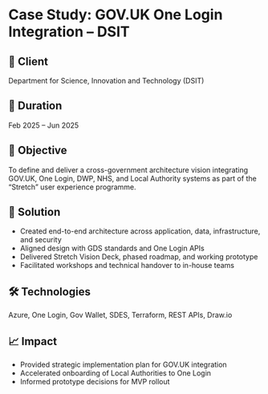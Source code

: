 # Case Study: GOV.UK One Login Integration – DSIT

## 🏢 Client
Department for Science, Innovation and Technology (DSIT)

## 📅 Duration
Feb 2025 – Jun 2025

## 🎯 Objective
To define and deliver a cross-government architecture vision integrating GOV.UK, One Login, DWP, NHS, and Local Authority systems as part of the “Stretch” user experience programme.

## 🧩 Solution
- Created end-to-end architecture across application, data, infrastructure, and security
- Aligned design with GDS standards and One Login APIs
- Delivered Stretch Vision Deck, phased roadmap, and working prototype
- Facilitated workshops and technical handover to in-house teams

## 🛠️ Technologies
Azure, One Login, Gov Wallet, SDES, Terraform, REST APIs, Draw.io

## 📈 Impact
- Provided strategic implementation plan for GOV.UK integration
- Accelerated onboarding of Local Authorities to One Login
- Informed prototype decisions for MVP rollout
